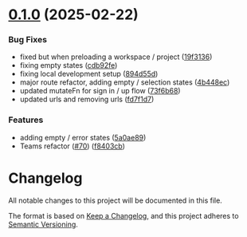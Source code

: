 # [0.1.0](https://github.com/kaneo-app/app/compare/v0.7.0...v0.1.0) (2025-02-22)


### Bug Fixes

* fixed but when preloading a workspace / project ([19f3136](https://github.com/kaneo-app/app/commit/19f3136e1209203c7dded63c05ee7d6982e668f0))
* fixing empty states ([cdb92fe](https://github.com/kaneo-app/app/commit/cdb92fe80858c41f3fdf8009abff87c6df023773))
* fixing local development setup ([894d55d](https://github.com/kaneo-app/app/commit/894d55d1c6440b161dd66dd70c7b251db3be3069))
* major route refactor, adding empty / selection states ([4b448ec](https://github.com/kaneo-app/app/commit/4b448ec4f2e365553f62b345032abe713ae14bc3))
* updated mutateFn for sign in / up flow ([73f6b68](https://github.com/kaneo-app/app/commit/73f6b681fdb084b541bc32738cb397f0b9f6717a))
* updated urls and removing urls ([fd7f1d7](https://github.com/kaneo-app/app/commit/fd7f1d765451fd55969fecb5331b61584698d296))


### Features

* adding empty / error states ([5a0ae89](https://github.com/kaneo-app/app/commit/5a0ae89b2f43ee78f955840758bf95cb24fa8ec1))
* Teams refactor ([#70](https://github.com/kaneo-app/app/issues/70)) ([f8403cb](https://github.com/kaneo-app/app/commit/f8403cbf8630b9a3a534f6143f8f06896b354118))



# Changelog

All notable changes to this project will be documented in this file.

The format is based on [Keep a Changelog](https://keepachangelog.com/en/1.0.0/),
and this project adheres to [Semantic Versioning](https://semver.org/spec/v2.0.0.html). 